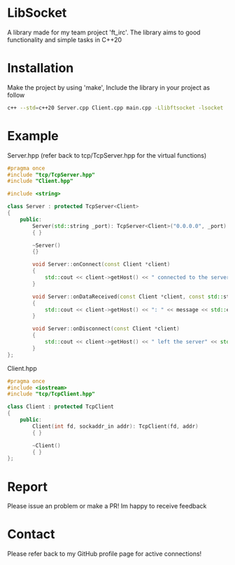 # LibSocket
A library made for my team project 'ft_irc'. The library aims to good functionality and simple tasks in C++20

# Installation
Make the project by using 'make', Include the library in your project as follow
```sh
c++ --std=c++20 Server.cpp Client.cpp main.cpp -Llibftsocket -lsocket
```

# Example
Server.hpp (refer back to tcp/TcpServer.hpp for the virtual functions)
```cpp
#pragma once
#include "tcp/TcpServer.hpp"
#include "Client.hpp"

#include <string>

class Server : protected TcpServer<Client>
{
    public:
        Server(std::string _port): TcpServer<Client>("0.0.0.0", _port)
        { }

        ~Server()
        {}

        void Server::onConnect(const Client *client)
        {
            std::cout << client->getHost() << " connected to the server succesfully" << std::endl;
        }

        void Server::onDataReceived(const Client *client, const std::string &message)
        {
            std::cout << client->getHost() << ": " << message << std::endl;
        }

        void Server::onDisconnect(const Client *client)
        {
            std::cout << client->getHost() << " left the server" << std::endl;
        }
};
```

Client.hpp
```cpp
#pragma once
#include <iostream>
#include "tcp/TcpClient.hpp"

class Client : protected TcpClient
{
    public:
        Client(int fd, sockaddr_in addr): TcpClient(fd, addr)
        { }

        ~Client()
        { }
};
```

# Report
Please issue an problem or make a PR! Im happy to receive feedback

# Contact
Please refer back to my GitHub profile page for active connections!